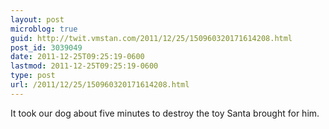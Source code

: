 ```yaml
---
layout: post
microblog: true
guid: http://twit.vmstan.com/2011/12/25/150960320171614208.html
post_id: 3039049
date: 2011-12-25T09:25:19-0600
lastmod: 2011-12-25T09:25:19-0600
type: post
url: /2011/12/25/150960320171614208.html
---
```

It took our dog about five minutes to destroy the toy Santa brought for him.
